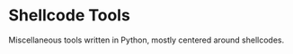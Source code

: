 Shellcode Tools
===============

Miscellaneous tools written in Python, mostly centered around shellcodes.

